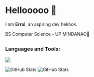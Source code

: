<h1>Hellooooo 🫶</h1>
I am <strong>Errol</strong>, an aspiring dev hekhok.
<p>BS Computer Science - UP MINDANAO🌻</p>

##

<h3 align="left">Languages and Tools:</h3>

<div>
  <p>
    <a href="https://skillicons.dev">
      <img src="https://skillicons.dev/icons?i=c,cpp,html,css,js,ts,nextjs,vite,react,sass,tailwind,figma,ps,vue" />
    </a>
  </p>
</div>


<!---
errolJames59/errolJames59 is a ✨ special ✨ repository because its `README.md` (this file) appears on your GitHub profile.
You can click the Preview link to take a look at your changes.
--->
![GitHub Stats](https://github-readme-stats.vercel.app/api?username=ejminguez&theme=prussian&show_icons=true&hide_border=true&count_private=true)
![GitHub Stats](https://github-readme-streak-stats.herokuapp.com/?user=ejminguez&theme=prussian&hide_border=true)
